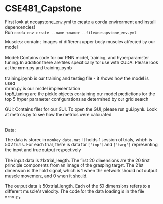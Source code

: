 # CSE481_Capstone

First look at necapstone_env.yml to create a conda environment and install dependencies!\
    Run `conda env create --name <name> --file=necapstone_env.yml`

Muscles: contains images of different upper body muscles affected by our model\
\
Model: Contains code for our RNN model, training, and hyperparameter tuning. In addition there are files specifically for use with CUDA. Please look at the mrnn.py and training.ipynb\
\
    training.ipynb is our training and testing file - it shows how the model is used\
    mrnn.py is our model implementation \
    top5_tuning are the pickle objects containing our model predictions for the top 5 hyper parameter configurations as determined by our grid search \
    \
GUI: Contains files for our GUI. To open the GUI, please run gui.ipynb. Look at metrics.py to see how the metrics were calculated 
\
\
\
Data:

The data is stored in `monkey_data.mat`. It holds 1 session of trials, which is 502 trials. For each trial, there is data for `['inp']` and `['targ']` representing the input and true output respectively. \
\
The input data is 21xtrial_length. The first 20 dimensions are the 20 first principle components from an image of the grasping target. The 21st dimension is the hold signal, which is 1 when the network should not output muscle movement, and 0 when it should. \
\
The output data is 50xtrial_length. Each of the 50 dimensions refers to a different muscle's velocity. The code for the data loading is in the file `mrnn.py`. 
